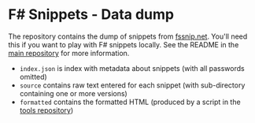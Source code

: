 F# Snippets - Data dump
=======================

The repository contains the dump of snippets from [fssnip.net](http://fssnip.net). You'll need this
if you want to play with F# snippets locally. See the README in the [main repository](https://github.com/fssnippets/fssnip-website)
for more information.

 * `index.json` is index with metadata about snippets (with all passwords omitted)
 * `source` contains raw text entered for each snippet (with sub-directory containing one or more versions)
 * `formatted` contains the formatted HTML (produced by a script in the [tools repository](https://github.com/fssnippets/fssnip-tools))
